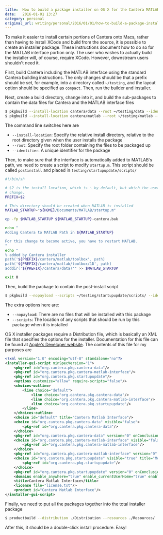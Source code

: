 ```yaml
---
title:  How to build a package installer on OS X for the Cantera MATLAB interface
date:   2016-01-01 13:27
category: personal
original_url: writing/personal/2016/01/01/how-to-build-a-package-installer-on-os-x-for-the-cantera-matlab-interface/index.html
---
```


<!-- markdownlint-disable MD014 -->

To make it easier to install certain portions of Cantera onto Macs, rather than
having to install XCode and build from the source, it is possible to create an
installer package. These instructions document how to do so for the MATLAB
interface portion only. The user who wishes to actually build the installer
will, of course, require XCode. However, downstream users shouldn't need it.
<!--more-->

First, build Cantera including the MATLAB interface using the standard Cantera
building instructions. The only changes should be that a prefix should be set,
for example, into a directory called `~/testing`, and the layout option should
be specified as `compact`. Then, run the builder and installer.

Next, create a build directory, change into it, and build the sub-packages to
contain the data files for Cantera and the MATLAB interface files

```bash
$ pkgbuild --install-location cantera/data --root ~/testing/data --identifier org.cantera.pkg.cantera-data ./cantera-data.pkg
$ pkgbuild --install-location cantera/matlab --root ~/testing/matlab --identifier org.cantera.pkg.cantera-matlab-interface ./cantera-matlab-interface.pkg
```

The command line switches here are

- `--install-location`: Specify the relative install directory, relative to the
  root directory given when the user installs the package
- `--root`: Specify the root folder containing the files to be packaged up
- `--identifier`: A unique identifier for the package

Then, to make sure that the interface is automatically added to MATLAB's path,
we need to create a script to modify `startup.m`. This script should be called
`postinstall` and placed in `testing/startupupdate/scripts/`

```bash
#!/bin/sh

# $2 is the install location, which is ~ by default, but which the user can
# change.
PREFIX=$2

# This directory should be created when MATLAB is installed
MATLAB_STARTUP="${HOME}/Documents/MATLAB/startup.m"

cp -fp $MATLAB_STARTUP ${MATLAB_STARTUP}-cantera.bak

echo "
Adding Cantera to MATLAB Path in ${MATLAB_STARTUP}

For this change to become active, you have to restart MATLAB.
"
echo "
% added by Cantera installer
path('${PREFIX}/cantera/matlab/toolbox', path)
path('${PREFIX}/cantera/matlab/toolbox/1D', path)
adddir('${PREFIX}/cantera/data)'" >> $MATLAB_STARTUP

exit 0
```

Then, build the package to contain the post-install script

```bash
$ pkgbuild --nopayload --scripts ~/testing/startupupdate/scripts/ --identifier org.cantera.pkg.startupupdate ./cantera-startupupdate.pkg
```

The extra options here are:

- `--nopayload`: There are no files that will be installed with this package
- `--scripts`: The location of any scripts that should be run by this package
  when it is installed

OS X installer packages require a Distribution file, which is basically an XML
file that specifies the options for the installer. Documentation for this file
can be found at [Apple's Developer
website](https://developer.apple.com/library/mac/documentation/DeveloperTools/Reference/DistributionDefinitionRef/Chapters/Introduction.html).
The contents of this file for my purposes are

```xml
<?xml version="1.0" encoding="utf-8" standalone="no"?>
<installer-gui-script minSpecVersion="1">
    <pkg-ref id="org.cantera.pkg.cantera-data"/>
    <pkg-ref id="org.cantera.pkg.cantera-matlab-interface"/>
    <pkg-ref id="org.cantera.pkg.startupupdate"/>
    <options customize="allow" require-scripts="false"/>
    <choices-outline>
        <line choice="default">
            <line choice="org.cantera.pkg.cantera-data"/>
            <line choice="org.cantera.pkg.cantera-matlab-interface"/>
            <line choice="org.cantera.pkg.startupupdate"/>
        </line>
    </choices-outline>
    <choice id="default" title="Cantera Matlab Interface"/>
    <choice id="org.cantera.pkg.cantera-data" visible="false">
        <pkg-ref id="org.cantera.pkg.cantera-data"/>
    </choice>
    <pkg-ref id="org.cantera.pkg.cantera-data" version="0" onConclusion="none">cantera-data.pkg</pkg-ref>
    <choice id="org.cantera.pkg.cantera-matlab-interface" visible="false">
        <pkg-ref id="org.cantera.pkg.cantera-matlab-interface"/>
    </choice>
    <pkg-ref id="org.cantera.pkg.cantera-matlab-interface" version="0" onConclusion="none">cantera-matlab-interface.pkg</pkg-ref>
    <choice id="org.cantera.pkg.startupupdate" visible="true" title="Modify startup.m" description="Modify or add a startup.m file for MATLAB. If you do not do this, you will have to create your own startup.m file">
        <pkg-ref id="org.cantera.pkg.startupupdate"/>
    </choice>
    <pkg-ref id="org.cantera.pkg.startupupdate" version="0" onConclusion="none">cantera-startupupdate.pkg</pkg-ref>
    <domains enable_anywhere="true" enable_currentUserHome="true" enable_localSystem="false"/>
    <title>Cantera Matlab Interface</title>
    <license file="license.txt"/>
    <product id="Cantera Matlab Interface"/>
</installer-gui-script>
```

Finally, we need to put all the packages together into the total installer
package

```bash
$ productbuild --distribution ./Distribution --resources ./Resources/ ./Cantera.pkg
```

After this, it should be a double-click install procedure. Easy!
